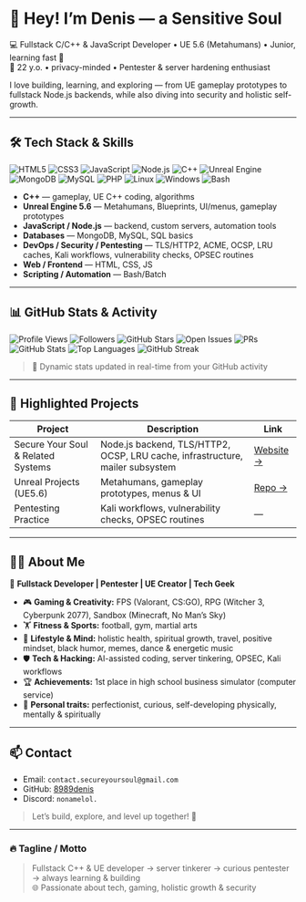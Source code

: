 # 👋 Hey! I’m Denis — a Sensitive Soul

💻 Fullstack C/C++ & JavaScript Developer • UE 5.6 (Metahumans) • Junior, learning fast 🚀  
📍 22 y.o. • privacy-minded • Pentester & server hardening enthusiast  

I love building, learning, and exploring — from UE gameplay prototypes to fullstack Node.js backends, while also diving into security and holistic self-growth.  

---

## 🛠 Tech Stack & Skills

![HTML5](https://img.shields.io/badge/HTML5-E34F26?style=flat&logo=html5&logoColor=white) ![CSS3](https://img.shields.io/badge/CSS3-1572B6?style=flat&logo=css3&logoColor=white) ![JavaScript](https://img.shields.io/badge/JavaScript-F7DF1E?style=flat&logo=javascript&logoColor=black) ![Node.js](https://img.shields.io/badge/Node.js-339933?style=flat&logo=node.js&logoColor=white) ![C++](https://img.shields.io/badge/C++-00599C?style=flat&logo=c%2B%2B&logoColor=white) ![Unreal Engine](https://img.shields.io/badge/Unreal%20Engine-313131?style=flat&logo=unrealengine&logoColor=white) ![MongoDB](https://img.shields.io/badge/MongoDB-47A248?style=flat&logo=mongodb&logoColor=white) ![MySQL](https://img.shields.io/badge/MySQL-003545?style=flat&logo=mysql&logoColor=white) ![PHP](https://img.shields.io/badge/PHP-787CB5?style=flat&logo=php&logoColor=white) ![Linux](https://img.shields.io/badge/Linux-FCC624?style=flat&logo=linux&logoColor=black) ![Windows](https://img.shields.io/badge/Windows-0078D6?style=flat&logo=windows&logoColor=white) ![Bash](https://img.shields.io/badge/Bash-4EAA25?style=flat&logo=gnu-bash&logoColor=white)

- **C++** — gameplay, UE C++ coding, algorithms  
- **Unreal Engine 5.6** — Metahumans, Blueprints, UI/menus, gameplay prototypes  
- **JavaScript / Node.js** — backend, custom servers, automation tools  
- **Databases** — MongoDB, MySQL, SQL basics  
- **DevOps / Security / Pentesting** — TLS/HTTP2, ACME, OCSP, LRU caches, Kali workflows, vulnerability checks, OPSEC routines  
- **Web / Frontend** — HTML, CSS, JS  
- **Scripting / Automation** — Bash/Batch  

---

## 📊 GitHub Stats & Activity

![Profile Views](https://komarev.com/ghpvc/?username=8989denis&color=blueviolet)
![Followers](https://img.shields.io/github/followers/8989denis?style=social)
![GitHub Stars](https://img.shields.io/github/stars/8989denis?style=social)
![Open Issues](https://img.shields.io/github/issues/8989denis/REPO_NAME)
![PRs](https://img.shields.io/github/issues-pr/8989denis/REPO_NAME)
![GitHub Stats](https://github-readme-stats.vercel.app/api?username=8989denis&show_icons=true&hide=issues&theme=radical) ![Top Languages](https://github-readme-stats.vercel.app/api/top-langs/?username=8989denis&layout=compact&theme=radical) ![GitHub Streak](https://github-readme-streak-stats.herokuapp.com/?user=8989denis&theme=radical)



> 🔹 Dynamic stats updated in real-time from your GitHub activity  

---

## 🚀 Highlighted Projects

| Project | Description | Link |
|---------|-------------|------|
| Secure Your Soul & Related Systems | Node.js backend, TLS/HTTP2, OCSP, LRU cache, infrastructure, mailer subsystem | [Website →](https://SecureYourSoul.ddns.net) |
| Unreal Projects (UE5.6) | Metahumans, gameplay prototypes, menus & UI | [Repo →](https://github.com/8989denis) |
| Pentesting Practice | Kali workflows, vulnerability checks, OPSEC routines | — |

---

## 🧑‍💻 About Me

🎯 **Fullstack Developer | Pentester | UE Creator | Tech Geek**  

- 🎮 **Gaming & Creativity:** FPS (Valorant, CS:GO), RPG (Witcher 3, Cyberpunk 2077), Sandbox (Minecraft, No Man’s Sky)  
- 🏋️ **Fitness & Sports:** football, gym, martial arts  
- 🧘 **Lifestyle & Mind:** holistic health, spiritual growth, travel, positive mindset, black humor, memes, dance & energetic music  
- 🛡️ **Tech & Hacking:** AI-assisted coding, server tinkering, OPSEC, Kali workflows  
- 🏆 **Achievements:** 1st place in high school business simulator (computer service)  
- 🌱 **Personal traits:** perfectionist, curious, self-developing physically, mentally & spiritually  

---

## 📫 Contact

- Email: `contact.secureyoursoul@gmail.com`  
- GitHub: [8989denis](https://github.com/8989denis)  
- Discord: `nonamelol.`  
> Let’s build, explore, and level up together! 🚀
---

### 🔥 Tagline / Motto

> Fullstack C++ & UE developer → server tinkerer → curious pentester → always learning & building  
> 🌐 Passionate about tech, gaming, holistic growth & security
